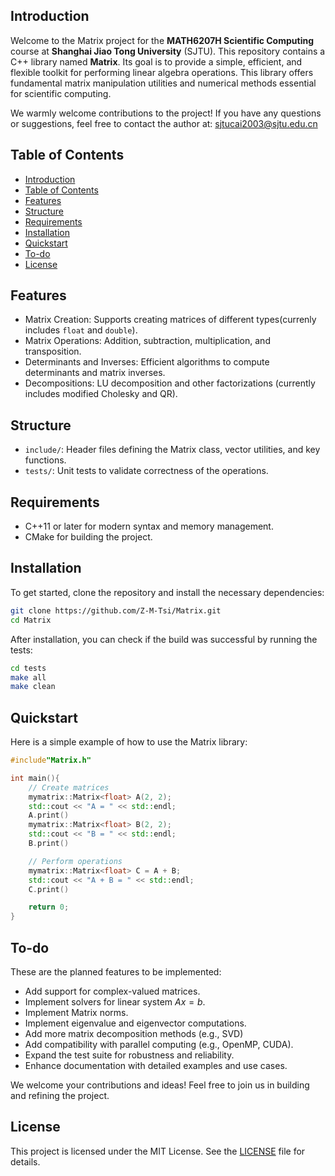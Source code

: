 ## Introduction

Welcome to the Matrix project for the **MATH6207H Scientific Computing** course at **Shanghai Jiao Tong University** (SJTU). 
This repository contains a C++ library named **Matrix**.
Its goal is to provide a simple, efficient, and flexible toolkit for performing linear algebra operations. 
This library offers fundamental matrix manipulation utilities and numerical methods essential for scientific computing.


We warmly welcome contributions to the project!
If you have any questions or suggestions, feel free to contact the author at: sjtucai2003@sjtu.edu.cn



## Table of Contents

- [Introduction](#introduction)
- [Table of Contents](#table-of-contents)
- [Features](#features)
- [Structure](#structure)
- [Requirements](#requirements)
- [Installation](#installation)
- [Quickstart](#quickstart)
- [To-do](#to-do)
- [License](#license)


## Features
* Matrix Creation: Supports creating matrices of different types(currenly includes `float` and `double`).
* Matrix Operations: Addition, subtraction, multiplication, and transposition.
* Determinants and Inverses: Efficient algorithms to compute determinants and matrix inverses.
* Decompositions: LU decomposition and other factorizations (currently includes modified Cholesky and QR).


## Structure
* `include/`: Header files defining the Matrix class, vector utilities, and key functions. 
* `tests/`: Unit tests to validate correctness of the operations.


## Requirements
* C++11 or later for modern syntax and memory management.
* CMake for building the project.


## Installation

To get started, clone the repository and install the necessary dependencies:

```bash
git clone https://github.com/Z-M-Tsi/Matrix.git
cd Matrix
```

After installation, you can check if the build was successful by running the tests:

```bash
cd tests
make all
make clean
```


## Quickstart

Here is a simple example of how to use the Matrix library:

```cpp
#include"Matrix.h"

int main(){
    // Create matrices
    mymatrix::Matrix<float> A(2, 2);
    std::cout << "A = " << std::endl;
    A.print()
    mymatrix::Matrix<float> B(2, 2);
    std::cout << "B = " << std::endl;
    B.print()

    // Perform operations
    mymatrix::Matrix<float> C = A + B;
    std::cout << "A + B = " << std::endl;
    C.print()

    return 0;
}
```


## To-do
These are the planned features to be implemented:
* Add support for complex-valued matrices.
* Implement solvers for linear system $Ax=b$.
* Implement Matrix norms.
* Implement eigenvalue and eigenvector computations.
* Add more matrix decomposition methods (e.g., SVD)
* Add compatibility with parallel computing (e.g., OpenMP, CUDA).
* Expand the test suite for robustness and reliability.
* Enhance documentation with detailed examples and use cases.

We welcome your contributions and ideas! Feel free to join us in building and refining the project.

## License

This project is licensed under the MIT License. See the [LICENSE](LICENSE) file for details.